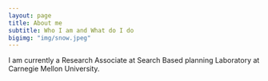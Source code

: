 ```yaml
---
layout: page
title: About me
subtitle: Who I am and What do I do
bigimg: "img/snow.jpeg"
---
```


I am currently a Research Associate at Search Based planning Laboratory at Carnegie Mellon University.